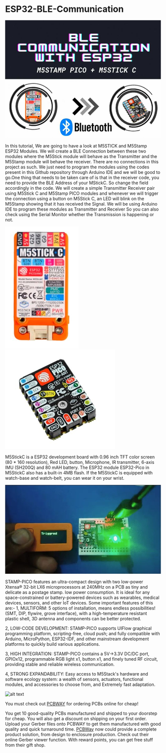 # ESP32-BLE-Communication

![alt text](https://github.com/akarsh98/ESP32-BLE-Communication/blob/main/Images/10.JPG)

In this tutorial, We are going to have a look at M5STICK and M5Stamp ESP32 Modules. We will create a BLE Connection between these two modules where the M5Stick module will behave as the Transmitter and the M5Stamp module will behave the receiver. There are no connections in this project as such. We just need to program the modules using the codes present in this Github repository through Arduino IDE and we will be good to go.One thing that needs to be taken care of is that in the receiver code, you need to provide the BLE Address of your MStickC. So change the field accordingly in the code. We will create a simple Transmitter Receiver pair using M5Stick C and M5Stamp PICO modules and whenever we will trigger the connection using a button on M5Stick C, an LED will blink on the M5Stamp showing that it has received the Signal. We will be using Arduino IDE to program these modules as Transmitter and Receiver So you can also check using the Serial Monitor whether the Transmission is happening or not.

![alt text](https://github.com/akarsh98/ESP32-BLE-Communication/blob/main/Images/11.JPG) ![alt text](https://github.com/akarsh98/ESP32-BLE-Communication/blob/main/Images/12.JPG)

M5StickC is a ESP32 development board with 0.96 inch TFT color screen (80 * 160 resolution), Red LED, button, Microphone, IR transmitter, 6-axis IMU (SH200Q) and 80 mAH battery. The ESP32 module ESP32-Pico in M5StickC also has a built-in 4MB flash. If the M5StickC is equipped with watch-base and watch-belt, you can wear it on your wrist.

![alt text](https://github.com/akarsh98/ESP32-BLE-Communication/blob/main/Images/9.JPG)

STAMP-PICO features an ultra-compact design with two low-power Xtensa® 32-bit LX6 microprocessors at 240MHz on a PCB as tiny and delicate as a postage stamp. low power consumption. It is ideal for any space-constrained or battery-powered devices such as wearables, medical devices, sensors, and other IoT devices. Some important features of this are:-
1, MULTIFORM: 5 options of installation, means endless possibilities! (SMT, DIP, flywire, grove interface), with a high-temperature resistant plastic shell, 3D antenna and components can be better protected.

 2, LOW-CODE DEVELOPMENT: STAMP-PICO supports UIFlow graphical programming platform, scripting-free, cloud push; and fully compatible with Arduino, MicroPython, ESP32-IDF, and other mainstream development platforms to quickly build various applications.

 3, HIGH INTEGRATION: STAMP-PICO contains a 5V->3.3V DC/DC port, GPIOx12, programmable RGB light x1, button x1, and finely tuned RF circuit, providing stable and reliable wireless communication.

 4, STRONG EXPANDABILITY: Easy access to M5Stack's hardware and software ecology system: a wealth of sensors, actuators, functional modules, and accessories to choose from, and Extremely fast adaptation.


![alt text](https://github.com/akarsh98/WebServers-on-ESP32-Codes/raw/master/Webservers%20on%20ESP32/pcbway.JPG)

You must check out [PCBWAY](https://www.pcbway.com/) for ordering PCBs online for cheap!

You get 10 good-quality PCBs manufactured and shipped to your doorstep for cheap. You will also get a discount on shipping on your first order. Upload your Gerber files onto PCBWAY to get them manufactured with good quality and quick turnaround time. [PCBWay](https://www.pcbway.com/) now could provide a complete product solution, from design to enclosure production. Check out their online Gerber viewer function. With reward points, you can get free stuff from their gift shop.
